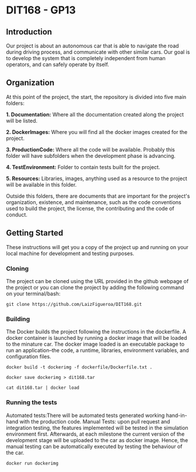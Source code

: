 # DIT168 - GP13



## Introduction
Our project is about an autonomous car that is able to navigate the road during driving process, and communicate with other similar cars. Our goal is to develop the system that is completely independent from human operators, and can safely operate by itself.


## Organization
At this point of the project, the start, the repository is divided into five main folders: 

**1. Documentation:** Where all the documentation created along the project will be listed. 

**2. DockerImages:** Where you will find all the docker images created for the project.

**3. ProductionCode:** Where all the code will be available. Probably this folder will have subfolders when the development phase is advancing.

**4. TestEnvironment:** Folder to contain tests built for the project.

**5. Resources:** Libraries, images, anything used as a resource to the project will be available in this folder.

Outside this folders, there are documents that are important for the project's organization, existence, and maintenance, such as the code conventions used to build the project, the license, the contributing and the code of conduct.

## Getting Started
These instructions will get you a copy of the project up and running on your local machine for development and testing purposes.

### Cloning
The project can be cloned using the URL provided in the github webpage of the project or you can clone the project by adding the following command on your terminal/bash:
```
git clone https://github.com/LaizFigueroa/DIT168.git
```
### Building
The Docker builds the project following the instructions in the dockerfile. A docker container is launched by running a docker image that will be loaded to the minature car. The docker image loaded is an executable package to run an application–the code, a runtime, libraries, environment variables, and configuration files.
```
docker build -t dockerimg -f dockerfile/Dockerfile.txt .

docker save dockerimg > dit168.tar

cat dit168.tar | docker load
```
### Running the tests
Automated tests:There will be automated tests generated working hand-in-hand with the production code.
Manual Tests:  upon pull request and integration testing, the features implemented will be tested in the simulation environment first. Afterwards, at each milestone  the current version of the development stage  will be uploaded to the car as docker image. Hence, the manual testing can be automatically executed by testing the behaviour of the car.
```
docker run dockerimg
```
